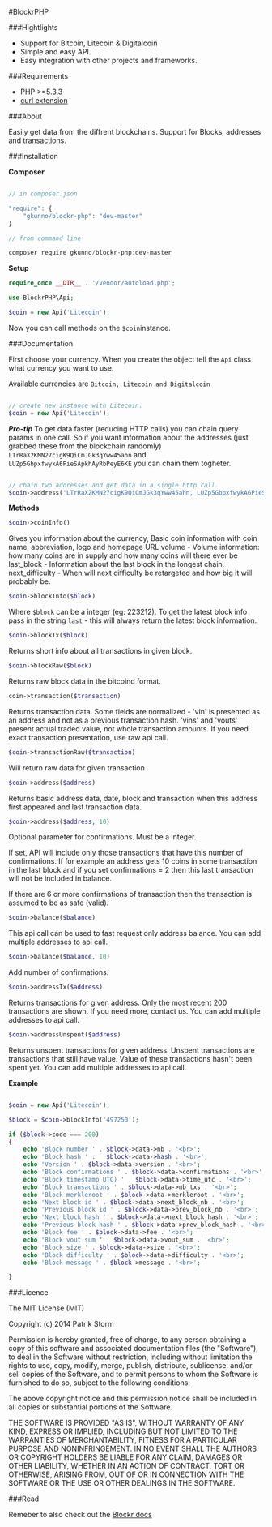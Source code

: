 #BlockrPHP

###Hightlights

- Support for Bitcoin, Litecoin & Digitalcoin
- Simple and easy API.
- Easy integration with other projects and frameworks.

###Requirements

- PHP >=5.3.3
- [curl extension](php.net/curl)

###About

Easily get data from the diffrent blockchains. Support for Blocks, addresses
and transactions.

###Installation

**Composer**
```javascript

// in composer.json

"require": {
    "gkunno/blockr-php": "dev-master"
}

// from command line

composer require gkunno/blockr-php:dev-master

```

**Setup**
```php
require_once __DIR__ . '/vendor/autoload.php';

use BlockrPHP\Api;

$coin = new Api('Litecoin');
```

Now you can call methods on the ```$coin```instance.

###Documentation

First choose your currency. When you create the object tell the ```Api``` class
what currency you want to use.

Available currencies are ```Bitcoin, Litecoin and Digitalcoin```

```php

// create new instance with Litecoin.
$coin = new Api('Litecoin');

```

***Pro-tip***
To get data faster (reducing HTTP calls) you can chain query params in one call. So if you want information about the
addresses (just grabbed these from the blockchain randomly) ```LTrRaX2KMN27cigK9QiCmJGk3qYww45ahn```
and ```LUZp5GbpxfwykA6PieSApkhAyRbPeyE6KE``` you can chain them togheter.

```php

// chain two addresses and get data in a single http call.
$coin->address('LTrRaX2KMN27cigK9QiCmJGk3qYww45ahn, LUZp5GbpxfwykA6PieSApkhAyRbPeyE6KE');

```

**Methods**

```php
$coin->coinInfo()
```

Gives you information about the currency, Basic coin information with coin name, abbreviation,
logo and homepage URL volume - Volume information: how many coins are in supply and how many coins will there ever be
last_block - Information about the last block in the longest chain.
next_difficulty - When will next difficulty be retargeted and how big it will probably be.

```php
$coin->blockInfo($block)
```

Where ```$block``` can be a integer (eg: 223212). To get the latest block info pass in the string ```last``` - this will always return the latest block information.

```php
$coin->blockTx($block)
```

Returns short info about all transactions in given block.

```php
$coin->blockRaw($block)
```

Returns raw block data in the bitcoind format.

```php
coin->transaction($transaction)
```

Returns transaction data. Some fields are normalized - 'vin' is presented as an address and not as a previous transaction hash. 'vins' and 'vouts' present actual traded value, not whole transaction amounts. If you need exact transaction presentation, use raw api call.

```php
$coin->transactionRaw($transaction)
```

Will return raw data for given transaction

```php
$coin->address($address)
```

Returns basic address data, date, block and transaction when this address first appeared and last transaction data.

```php
$coin->address($address, 10)
```

Optional parameter for confirmations. Must be a integer.

If set, API will include only those transactions that have this number of confirmations. If for example an address gets 10 coins in some transaction in the last block and if you set confirmations = 2 then this last transaction will not be included in balance.

If there are 6 or more confirmations of transaction then the transaction is assumed to be as safe (valid).

```php
$coin->balance($balance)
```

This api call can be used to fast request only address balance. You can add multiple addresses to api call.

```php
$coin->balance($balance, 10)
```

Add number of confirmations.


```php
$coin->addressTx($address)
```

Returns transactions for given address. Only the most recent 200 transactions are shown. If you need more, contact us. You can add multiple addresses to api call.

```php
$coin->addressUnspent($address)
```

Returns unspent transactions for given address. Unspent transactions are transactions that still have value. Value of these transactions hasn't been spent yet. You can add multiple addresses to api call.

**Example**

```php

$coin = new Api('Litecoin');

$block = $coin->blockInfo('497250');

if ($block->code === 200)
{
    echo 'Block number ' . $block->data->nb . '<br>';
    echo 'Block hash ' .   $block->data->hash . '<br>';
    echo 'Version ' . $block->data->version . '<br>';
    echo 'Block confirmations ' . $block->data->confirmations . '<br>';
    echo 'Block timestamp UTC) ' . $block->data->time_utc . '<br>';
    echo 'Block transactions ' . $block->data->nb_txs . '<br>';
    echo 'Block merkleroot ' . $block->data->merkleroot . '<br>';
    echo 'Next block id ' . $block->data->next_block_nb . '<br>';
    echo 'Previous block id ' . $block->data->prev_block_nb . '<br>';
    echo 'Next block hash ' . $block->data->next_block_hash . '<br>';
    echo 'Previous block hash ' . $block->data->prev_block_hash . '<br>';
    echo 'Block fee ' . $block->data->fee . '<br>';
    echo 'Block vout sum ' . $block->data->vout_sum . '<br>';
    echo 'Block size ' . $block->data->size . '<br>';
    echo 'Block difficulty ' . $block->data->difficulty . '<br>';
    echo 'Block message ' . $block->message . '<br>';

}

```

###Licence

The MIT License (MIT)

Copyright (c) 2014 Patrik Storm

Permission is hereby granted, free of charge, to any person obtaining a copy
of this software and associated documentation files (the "Software"), to deal
in the Software without restriction, including without limitation the rights
to use, copy, modify, merge, publish, distribute, sublicense, and/or sell
copies of the Software, and to permit persons to whom the Software is
furnished to do so, subject to the following conditions:

The above copyright notice and this permission notice shall be included in
all copies or substantial portions of the Software.

THE SOFTWARE IS PROVIDED "AS IS", WITHOUT WARRANTY OF ANY KIND, EXPRESS OR
IMPLIED, INCLUDING BUT NOT LIMITED TO THE WARRANTIES OF MERCHANTABILITY,
FITNESS FOR A PARTICULAR PURPOSE AND NONINFRINGEMENT. IN NO EVENT SHALL THE
AUTHORS OR COPYRIGHT HOLDERS BE LIABLE FOR ANY CLAIM, DAMAGES OR OTHER
LIABILITY, WHETHER IN AN ACTION OF CONTRACT, TORT OR OTHERWISE, ARISING FROM,
OUT OF OR IN CONNECTION WITH THE SOFTWARE OR THE USE OR OTHER DEALINGS IN
THE SOFTWARE.

###Read

Remeber to also check out the [Blockr docs](http://blockr.io/documentation/api)